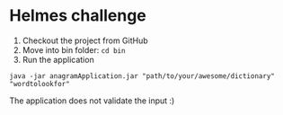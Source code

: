 # Helmes challenge

1. Checkout the project from GitHub
2. Move into bin folder: `cd bin`
3. Run the application 
```
java -jar anagramApplication.jar "path/to/your/awesome/dictionary" "wordtolookfor"
```

The application does not validate the input :)